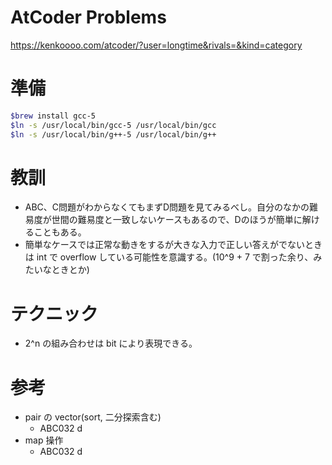 # AtCoder Problems
https://kenkoooo.com/atcoder/?user=longtime&rivals=&kind=category

# 準備

```bash
$brew install gcc-5
$ln -s /usr/local/bin/gcc-5 /usr/local/bin/gcc
$ln -s /usr/local/bin/g++-5 /usr/local/bin/g++
```

# 教訓

* ABC、C問題がわからなくてもまずD問題を見てみるべし。自分のなかの難易度が世間の難易度と一致しないケースもあるので、Dのほうが簡単に解けることもある。
* 簡単なケースでは正常な動きをするが大きな入力で正しい答えがでないときは int で overflow している可能性を意識する。(10^9 + 7 で割った余り、みたいなときとか)

# テクニック
* 2^n の組み合わせは bit により表現できる。

# 参考

* pair の vector(sort, 二分探索含む)
  * ABC032 d
* map 操作
  * ABC032 d
